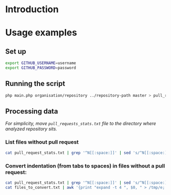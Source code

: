 # Introduction

# Usage examples
## Set up
```bash
export GITHUB_USERNAME=username
export GITHUB_PASSWORD=password
```

## Running the script
```bash
php main.php organisation/repository ../repository-path master > pull_request_stats.txt
```

## Processing data
_For simplicity, move `pull_requests_stats.txt` file to the directory where analyzed repository sits._

### List files without pull request
```bash
cat pull_request_stats.txt | grep '^N[[:space:]]' | sed 's/^N[[:space:]]//g' | grep \.php$
```

### Convert indentation (from tabs to spaces) in files without a pull request:
```bash
cat pull_request_stats.txt | grep '^N[[:space:]]' | sed 's/^N[[:space:]]//g' | grep \.php$ > files_to_convert.txt
cat files_to_convert.txt | awk '{print "expand -t 4 ", $0, " > /tmp/e; mv /tmp/e ", $0}' | sh
```
